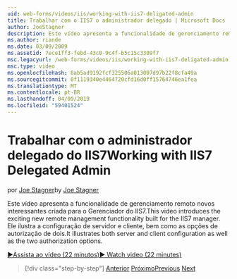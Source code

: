 ```yaml
---
uid: web-forms/videos/iis/working-with-iis7-deligated-admin
title: Trabalhar com o IIS7 o administrador delegado | Microsoft Docs
author: JoeStagner
description: Este vídeo apresenta a funcionalidade de gerenciamento remoto novos interessantes criada para o Gerenciador do IIS7. Ele ilustra o servidor e a configuração do cliente, bem...
ms.author: riande
ms.date: 03/09/2009
ms.assetid: 7ece1ff3-febd-43c0-9c4f-b5c15c3309f7
msc.legacyurl: /web-forms/videos/iis/working-with-iis7-deligated-admin
msc.type: video
ms.openlocfilehash: 8ab5ad9192fcf325506a013007d97b22f8cfa49a
ms.sourcegitcommit: 0f1119340e4464720cfd16d0ff15764746ea1fea
ms.translationtype: MT
ms.contentlocale: pt-BR
ms.lasthandoff: 04/09/2019
ms.locfileid: "59401524"
---
```

# <a name="working-with-iis7-delegated-admin"></a><span data-ttu-id="04c86-104">Trabalhar com o administrador delegado do IIS7</span><span class="sxs-lookup"><span data-stu-id="04c86-104">Working with IIS7 Delegated Admin</span></span>

<span data-ttu-id="04c86-105">por [Joe Stagner](https://github.com/JoeStagner)</span><span class="sxs-lookup"><span data-stu-id="04c86-105">by [Joe Stagner](https://github.com/JoeStagner)</span></span>

<span data-ttu-id="04c86-106">Este vídeo apresenta a funcionalidade de gerenciamento remoto novos interessantes criada para o Gerenciador do IIS7.</span><span class="sxs-lookup"><span data-stu-id="04c86-106">This video introduces the exciting new remote management functionality built for the IIS7 manager.</span></span> <span data-ttu-id="04c86-107">Ele ilustra a configuração de servidor e cliente, bem como as opções de autorização de dois.</span><span class="sxs-lookup"><span data-stu-id="04c86-107">It illustrates both server and client configuration as well as the two authorization options.</span></span>

[<span data-ttu-id="04c86-108">&#9654;Assista ao vídeo (22 minutos)</span><span class="sxs-lookup"><span data-stu-id="04c86-108">&#9654; Watch video (22 minutes)</span></span>](https://channel9.msdn.com/Blogs/ASP-NET-Site-Videos/working-with-iis7-deligated-admin)

> [!div class="step-by-step"]
> <span data-ttu-id="04c86-109">[Anterior](developing-and-deploying-in-a-shared-hosting.md)
> [Próximo](feature-specific-delegated-management.md)</span><span class="sxs-lookup"><span data-stu-id="04c86-109">[Previous](developing-and-deploying-in-a-shared-hosting.md)
[Next](feature-specific-delegated-management.md)</span></span>
